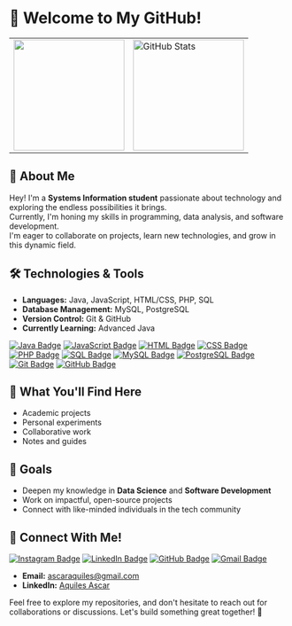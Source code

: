 # 👋 Welcome to My GitHub!
<div align="center">
  <table>
    <tr>
      <td style="border: none;">
        <img height="200em" src="https://github-readme-stats.vercel.app/api/top-langs/?username=aquilesascar)](https://github.com/aquilesascar/github-readme-stats)"/>
      </td>
      <td style="border: none;">
        <img height="200em" src="https://github-readme-stats.vercel.app/api?username=aquilesascar&show_icons=true&theme=dark&count_private=true" alt="GitHub Stats"/>
      </td>
    </tr>
  </table>
</div>


## 👀 About Me
Hey! I'm a **Systems Information student** passionate about technology and exploring the endless possibilities it brings.  
Currently, I'm honing my skills in programming, data analysis, and software development.  
I'm eager to collaborate on projects, learn new technologies, and grow in this dynamic field.

## 🛠️ Technologies & Tools
- **Languages:** Java, JavaScript, HTML/CSS, PHP, SQL
- **Database Management:** MySQL, PostgreSQL  
- **Version Control:** Git & GitHub  
- **Currently Learning:** Advanced Java
 
[![Java Badge](https://img.shields.io/badge/Java-ED8B00?style=for-the-badge&logo=java&logoColor=white)]()  [![JavaScript Badge](https://img.shields.io/badge/JavaScript-F7DF1E?style=for-the-badge&logo=javascript&logoColor=black)]()  [![HTML Badge](https://img.shields.io/badge/HTML-E34F26?style=for-the-badge&logo=html5&logoColor=white)]()  [![CSS Badge](https://img.shields.io/badge/CSS-1572B6?style=for-the-badge&logo=css3&logoColor=white)]()  
[![PHP Badge](https://img.shields.io/badge/PHP-777BB4?style=for-the-badge&logo=php&logoColor=white)]()  [![SQL Badge](https://img.shields.io/badge/SQL-4479A1?style=for-the-badge&logo=mysql&logoColor=white)]()  [![MySQL Badge](https://img.shields.io/badge/MySQL-4479A1?style=for-the-badge&logo=mysql&logoColor=white)]()  [![PostgreSQL Badge](https://img.shields.io/badge/PostgreSQL-4169E1?style=for-the-badge&logo=postgresql&logoColor=white)]()  
[![Git Badge](https://img.shields.io/badge/Git-F05032?style=for-the-badge&logo=git&logoColor=white)]()  [![GitHub Badge](https://img.shields.io/badge/GitHub-181717?style=for-the-badge&logo=github&logoColor=white)]()  

## 📘 What You'll Find Here
- Academic projects  
- Personal experiments  
- Collaborative work  
- Notes and guides  

## 🌱 Goals
- Deepen my knowledge in **Data Science** and **Software Development**  
- Work on impactful, open-source projects  
- Connect with like-minded individuals in the tech community  

## 🤝 Connect With Me!
[![Instagram Badge](https://img.shields.io/badge/Instagram-ff1493?style=for-the-badge&logo=instagram&logoColor=white)](https://instagram.com/aquilesascar)    [![LinkedIn Badge](https://img.shields.io/badge/LinkedIn-blue?style=for-the-badge&logo=linkedin&logoColor=white)](https://linkedin.com/in/aquilesascar)  [![GitHub Badge](https://img.shields.io/badge/GitHub-black?style=for-the-badge&logo=github&logoColor=white)](https://github.com/aquilesascar)  [![Gmail Badge](https://img.shields.io/badge/Gmail-red?style=for-the-badge&logo=gmail&logoColor=white)](mailto:ascaraquiles@gmail.com)  


- **Email:** ascaraquiles@gmail.com
- **LinkedIn:** [Aquiles Ascar](https://linkedin.com/in/aquilesascar)  

Feel free to explore my repositories, and don't hesitate to reach out for collaborations or discussions. Let's build something great together! 🚀







  
<!--## Hi there 👋

**aquilesascar/aquilesascar** is a ✨ _special_ ✨ repository because its `README.md` (this file) appears on your GitHub profile.

Here are some ideas to get you started:

- 🔭 I’m currently working on ...
- 🌱 I’m currently learning ...
- 👯 I’m looking to collaborate on ...
- 🤔 I’m looking for help with ...
- 💬 Ask me about ...
- 📫 How to reach me: ...
- 😄 Pronouns: ...
- ⚡ Fun fact: ...
-->



